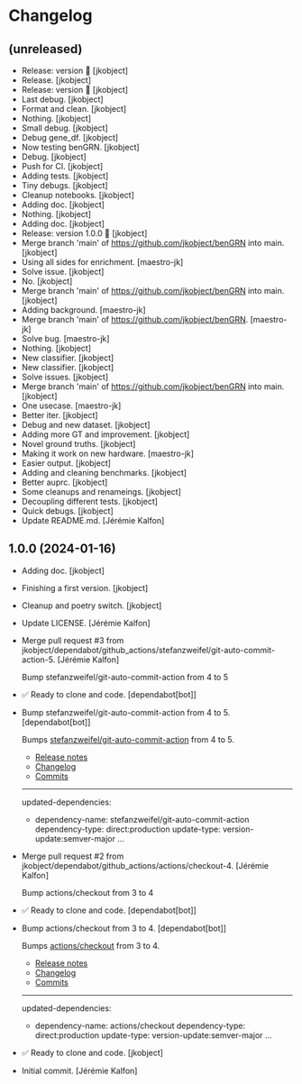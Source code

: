 Changelog
=========


(unreleased)
------------
- Release: version  🚀 [jkobject]
- Release. [jkobject]
- Release: version  🚀 [jkobject]
- Last debug. [jkobject]
- Format and clean. [jkobject]
- Nothing. [jkobject]
- Small debug. [jkobject]
- Debug gene_df. [jkobject]
- Now testing benGRN. [jkobject]
- Debug. [jkobject]
- Push for CI. [jkobject]
- Adding tests. [jkobject]
- Tiny debugs. [jkobject]
- Cleanup notebooks. [jkobject]
- Adding doc. [jkobject]
- Nothing. [jkobject]
- Adding doc. [jkobject]
- Release: version 1.0.0 🚀 [jkobject]
- Merge branch 'main' of https://github.com/jkobject/benGRN into main.
  [jkobject]
- Using all sides for enrichment. [maestro-jk]
- Solve issue. [jkobject]
- No. [jkobject]
- Merge branch 'main' of https://github.com/jkobject/benGRN into main.
  [jkobject]
- Adding background. [maestro-jk]
- Merge branch 'main' of https://github.com/jkobject/benGRN. [maestro-
  jk]
- Solve bug. [maestro-jk]
- Nothing. [jkobject]
- New classifier. [jkobject]
- New classifier. [jkobject]
- Solve issues. [jkobject]
- Merge branch 'main' of https://github.com/jkobject/benGRN into main.
  [jkobject]
- One usecase. [maestro-jk]
- Better iter. [jkobject]
- Debug and new dataset. [jkobject]
- Adding more GT and improvement. [jkobject]
- Novel ground truths. [jkobject]
- Making it work on new hardware. [maestro-jk]
- Easier output. [jkobject]
- Adding and cleaning benchmarks. [jkobject]
- Better auprc. [jkobject]
- Some cleanups and renameings. [jkobject]
- Decoupling different tests. [jkobject]
- Quick debugs. [jkobject]
- Update README.md. [Jérémie Kalfon]


1.0.0 (2024-01-16)
------------------
- Adding doc. [jkobject]
- Finishing a first version. [jkobject]
- Cleanup and poetry switch. [jkobject]
- Update LICENSE. [Jérémie Kalfon]
- Merge pull request #3 from
  jkobject/dependabot/github_actions/stefanzweifel/git-auto-commit-
  action-5. [Jérémie Kalfon]

  Bump stefanzweifel/git-auto-commit-action from 4 to 5
- ✅ Ready to clone and code. [dependabot[bot]]
- Bump stefanzweifel/git-auto-commit-action from 4 to 5.
  [dependabot[bot]]

  Bumps [stefanzweifel/git-auto-commit-action](https://github.com/stefanzweifel/git-auto-commit-action) from 4 to 5.
  - [Release notes](https://github.com/stefanzweifel/git-auto-commit-action/releases)
  - [Changelog](https://github.com/stefanzweifel/git-auto-commit-action/blob/master/CHANGELOG.md)
  - [Commits](https://github.com/stefanzweifel/git-auto-commit-action/compare/v4...v5)

  ---
  updated-dependencies:
  - dependency-name: stefanzweifel/git-auto-commit-action
    dependency-type: direct:production
    update-type: version-update:semver-major
  ...
- Merge pull request #2 from
  jkobject/dependabot/github_actions/actions/checkout-4. [Jérémie
  Kalfon]

  Bump actions/checkout from 3 to 4
- ✅ Ready to clone and code. [dependabot[bot]]
- Bump actions/checkout from 3 to 4. [dependabot[bot]]

  Bumps [actions/checkout](https://github.com/actions/checkout) from 3 to 4.
  - [Release notes](https://github.com/actions/checkout/releases)
  - [Changelog](https://github.com/actions/checkout/blob/main/CHANGELOG.md)
  - [Commits](https://github.com/actions/checkout/compare/v3...v4)

  ---
  updated-dependencies:
  - dependency-name: actions/checkout
    dependency-type: direct:production
    update-type: version-update:semver-major
  ...
- ✅ Ready to clone and code. [jkobject]
- Initial commit. [Jérémie Kalfon]


